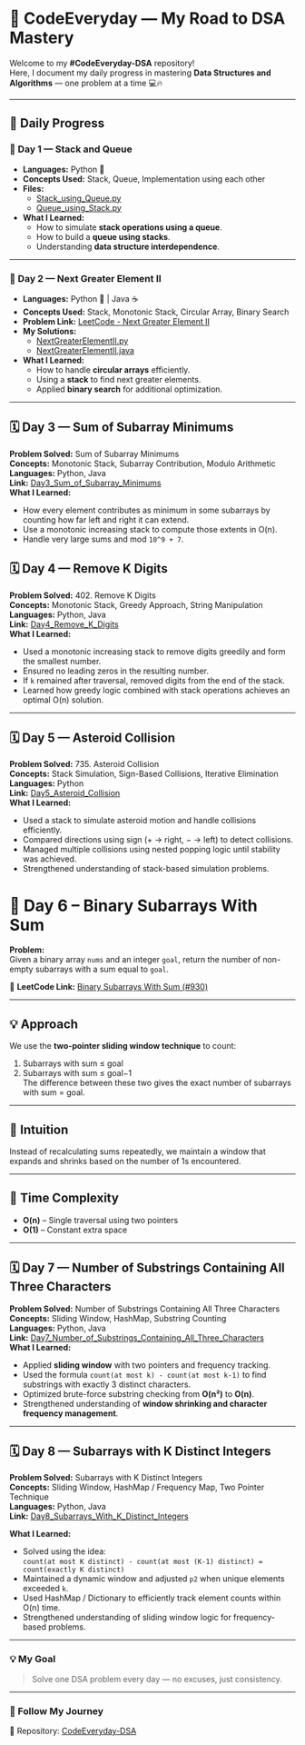 # 🚀 CodeEveryday — My Road to DSA Mastery

Welcome to my **#CodeEveryday-DSA** repository!  
Here, I document my daily progress in mastering **Data Structures and Algorithms** — one problem at a time 💻🔥  

---

## 📅 Daily Progress

### 🧩 Day 1 — Stack and Queue
- **Languages:** Python 🐍  
- **Concepts Used:** Stack, Queue, Implementation using each other  
- **Files:**
  - [Stack_using_Queue.py](./Day1_Stack_and_Queue/Stack_using_Queue.py)
  - [Queue_using_Stack.py](./Day1_Stack_and_Queue/Queue_using_Stack.py)
- **What I Learned:**
  - How to simulate **stack operations using a queue**.  
  - How to build a **queue using stacks**.  
  - Understanding **data structure interdependence**.  

---

### 🧩 Day 2 — Next Greater Element II
- **Languages:** Python 🐍 | Java ☕  
- **Concepts Used:** Stack, Monotonic Stack, Circular Array, Binary Search  
- **Problem Link:** [LeetCode - Next Greater Element II](https://leetcode.com/problems/next-greater-element-ii/)
- **My Solutions:**
  - [NextGreaterElementII.py](./Day2_Next_Greater_Element_II/NextGreaterElementII.py)
  - [NextGreaterElementII.java](./Day2_Next_Greater_Element_II/NextGreaterElementII.java)
- **What I Learned:**
  - How to handle **circular arrays** efficiently.  
  - Using a **stack** to find next greater elements.  
  - Applied **binary search** for additional optimization.
   

---
## 🗓️ Day 3 — Sum of Subarray Minimums
**Problem Solved:** Sum of Subarray Minimums  
**Concepts:** Monotonic Stack, Subarray Contribution, Modulo Arithmetic  
**Languages:** Python, Java  
**Link:** [Day3_Sum_of_Subarray_Minimums](./Day3_Sum_of_Subarray_Minimums)  
**What I Learned:**
- How every element contributes as minimum in some subarrays by counting how far left and right it can extend.
- Use a monotonic increasing stack to compute those extents in O(n).
- Handle very large sums and mod `10^9 + 7`.

## 🗓️ Day 4 — Remove K Digits
**Problem Solved:** 402. Remove K Digits  
**Concepts:** Monotonic Stack, Greedy Approach, String Manipulation  
**Languages:** Python, Java  
**Link:** [Day4_Remove_K_Digits](./Day4_Remove_K_Digits)  
**What I Learned:**
- Used a monotonic increasing stack to remove digits greedily and form the smallest number.
- Ensured no leading zeros in the resulting number.
- If `k` remained after traversal, removed digits from the end of the stack.
- Learned how greedy logic combined with stack operations achieves an optimal O(n) solution.

---

## 🗓️ Day 5 — Asteroid Collision
**Problem Solved:** 735. Asteroid Collision  
**Concepts:** Stack Simulation, Sign-Based Collisions, Iterative Elimination  
**Languages:** Python  
**Link:** [Day5_Asteroid_Collision](./Day5_Asteroid_Collision)  
**What I Learned:**
- Used a stack to simulate asteroid motion and handle collisions efficiently.
- Compared directions using sign (+ → right, − → left) to detect collisions.
- Managed multiple collisions using nested popping logic until stability was achieved.
- Strengthened understanding of stack-based simulation problems.


# 🚀 Day 6 – Binary Subarrays With Sum

**Problem:**  
Given a binary array `nums` and an integer `goal`, return the number of non-empty subarrays with a sum equal to `goal`.

📘 **LeetCode Link:** [Binary Subarrays With Sum (#930)](https://leetcode.com/problems/binary-subarrays-with-sum/)

---

## 💡 Approach

We use the **two-pointer sliding window technique** to count:
1. Subarrays with sum ≤ goal  
2. Subarrays with sum ≤ goal−1  
The difference between these two gives the exact number of subarrays with sum = goal.

---

## 🧠 Intuition
Instead of recalculating sums repeatedly, we maintain a window that expands and shrinks based on the number of 1s encountered.

---

## 🧮 Time Complexity
- **O(n)** – Single traversal using two pointers  
- **O(1)** – Constant extra space


---



## 🗓️ Day 7 — Number of Substrings Containing All Three Characters
**Problem Solved:** Number of Substrings Containing All Three Characters  
**Concepts:** Sliding Window, HashMap, Substring Counting  
**Languages:** Python, Java  
**Link:** [Day7_Number_of_Substrings_Containing_All_Three_Characters](./Day7_Number_of_Substrings_Containing_All_Three_Characters)  
**What I Learned:**
- Applied **sliding window** with two pointers and frequency tracking.  
- Used the formula `count(at most k) - count(at most k-1)` to find substrings with exactly 3 distinct characters.  
- Optimized brute-force substring checking from **O(n²)** to **O(n)**.  
- Strengthened understanding of **window shrinking and character frequency management**.

---

## 🗓️ Day 8 — Subarrays with K Distinct Integers
**Problem Solved:** Subarrays with K Distinct Integers  
**Concepts:** Sliding Window, HashMap / Frequency Map, Two Pointer Technique  
**Languages:** Python, Java  
**Link:** [Day8_Subarrays_With_K_Distinct_Integers](./Day8_Subarrays_With_K_Distinct_Integers)  

**What I Learned:**
- Solved using the idea:  
  `count(at most K distinct) - count(at most (K-1) distinct) = count(exactly K distinct)`  
- Maintained a dynamic window and adjusted `p2` when unique elements exceeded `k`.  
- Used HashMap / Dictionary to efficiently track element counts within O(n) time.  
- Strengthened understanding of sliding window logic for frequency-based problems.

---

### 💡 My Goal
> Solve one DSA problem every day — no excuses, just consistency.  

---

### 🏁 Follow My Journey
📂 Repository: [CodeEveryday-DSA](https://github.com/chikkuduchandu/CodeEveryday-DSA)
